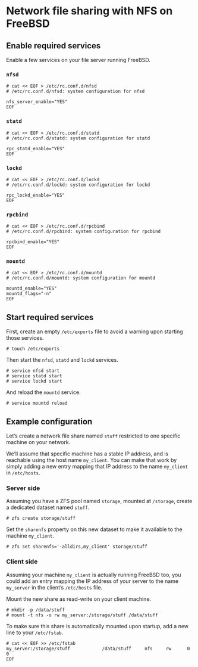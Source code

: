 # Network file sharing with NFS on FreeBSD

## Enable required services

Enable a few services on your file server running FreeBSD.

### `nfsd`

```console
# cat << EOF > /etc/rc.conf.d/nfsd
# /etc/rc.conf.d/nfsd: system configuration for nfsd

nfs_server_enable="YES"
EOF
```

### `statd`

```console
# cat << EOF > /etc/rc.conf.d/statd
# /etc/rc.conf.d/statd: system configuration for statd

rpc_statd_enable="YES"
EOF
```

### `lockd`

```console
# cat << EOF > /etc/rc.conf.d/lockd
# /etc/rc.conf.d/lockd: system configuration for lockd

rpc_lockd_enable="YES"
EOF
```

### `rpcbind`

```console
# cat << EOF > /etc/rc.conf.d/rpcbind
# /etc/rc.conf.d/rpcbind: system configuration for rpcbind

rpcbind_enable="YES"
EOF
```

### `mountd`

```console
# cat << EOF > /etc/rc.conf.d/mountd
# /etc/rc.conf.d/mountd: system configuration for mountd

mountd_enable="YES"
mountd_flags="-n"
EOF
```


## Start required services

First, create an empty `/etc/exports` file to avoid a warning upon starting those services.

```console
# touch /etc/exports
```

Then start the `nfsd`, `statd` and `lockd` services.

```console
# service nfsd start
# service statd start
# service lockd start
```

And reload the `mountd` service.

```console
# service mountd reload
```


## Example configuration

Let’s create a network file share named `stuff` restricted to one specific machine on your network.

We’ll assume that specific machine has a stable IP address, and is reachable using the host name `my_client`. You can make that work by simply adding a new entry mapping that IP address to the name `my_client` in `/etc/hosts`.

### Server side

Assuming you have a ZFS pool named `storage`, mounted at `/storage`, create a dedicated  dataset named `stuff`.

```console
# zfs create storage/stuff
```

Set the `sharenfs` property on this new dataset to make it available to the machine `my_client`.

```console
# zfs set sharenfs='-alldirs,my_client' storage/stuff
```

### Client side

Assuming your machine `my_client` is actually running FreeBSD too, you could add an entry mapping the IP address of your server to the name `my_server`  in the client’s `/etc/hosts` file.

Mount the new share as read-write on your client machine.

```console
# mkdir -p /data/stuff
# mount -t nfs -o rw my_server:/storage/stuff /data/stuff
```

To make sure this share is automatically mounted upon startup, add a new line to your `/etc/fstab`.

```console
# cat << EOF >> /etc/fstab
my_server:/storage/stuff			/data/stuff		nfs		rw		0		0
EOF
```